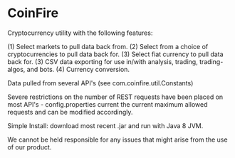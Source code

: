 # CoinFire

Cryptocurrency utility with the following features:

(1) Select markets to pull data back from.
(2) Select from a choice of cryptocurrencies to pull data back for.
(3) Select fiat currency to pull data back for.
(3) CSV data exporting for use in/with analysis, trading, trading-algos, and bots.
(4) Currency conversion.

Data pulled from several API's (see com.coinfire.util.Constants)

Severe restrictions on the number of REST requests have been placed on most API's - 
config.properties current the current maximum allowed requests and can be modified accordingly.

Simple Install: download most recent .jar and run with Java 8 JVM.

We cannot be held responsible for any issues that might arise from the use of our product.

